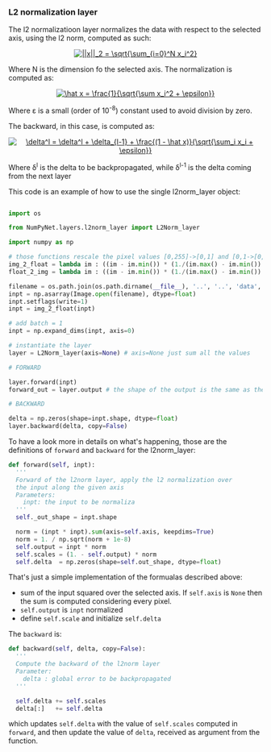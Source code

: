 ### L2 normalization layer

The l2 normalizatioon layer normalizes the data with respect to the selected axis, using the l2  norm, computed as such:

<p align="center">
<a href="https://www.codecogs.com/eqnedit.php?latex=||x||_2&space;=&space;\sqrt{\sum_{i=0}^N&space;x_i^2}" target="_blank"><img src="https://latex.codecogs.com/gif.latex?||x||_2&space;=&space;\sqrt{\sum_{i=0}^N&space;x_i^2}" title="||x||_2 = \sqrt{\sum_{i=0}^N x_i^2}" /></a>
</p>

Where N is the dimension fo the selected axis. The normalization is computed as:

<p align="center">
<a href="https://www.codecogs.com/eqnedit.php?latex=\hat&space;x&space;=&space;\frac{1}{\sqrt{\sum&space;x_i^2&space;&plus;&space;\epsilon}}" target="_blank"><img src="https://latex.codecogs.com/gif.latex?\hat&space;x&space;=&space;\frac{1}{\sqrt{\sum&space;x_i^2&space;&plus;&space;\epsilon}}" title="\hat x = \frac{1}{\sqrt{\sum x_i^2 + \epsilon}}" /></a>
</p>


Where &epsilon; is a small (order of 10<sup>-8</sup>) constant used to avoid division by zero.

The backward, in this case, is computed as:

<p align="center">
<a href="https://www.codecogs.com/eqnedit.php?latex=\delta^l&space;=&space;\delta^l&space;&plus;&space;\delta_{l-1}&space;&plus;&space;\frac{(1&space;-&space;\hat&space;x)}{\sqrt{\sum_i&space;x_i&space;&plus;&space;\epsilon}}" target="_blank"><img src="https://latex.codecogs.com/gif.latex?\delta^l&space;=&space;\delta^l&space;&plus;&space;\delta_{l-1}&space;&plus;&space;\frac{(1&space;-&space;\hat&space;x)}{\sqrt{\sum_i&space;x_i&space;&plus;&space;\epsilon}}" title="\delta^l = \delta^l + \delta_{l-1} + \frac{(1 - \hat x)}{\sqrt{\sum_i x_i + \epsilon}}" /></a>
</p>

Where &delta;<sup>l</sup> is the delta to be backpropagated, while &delta;<sup>l-1</sup> is the delta coming from the next layer

This code is an example of how to use the single l2norm_layer object:

```python

import os

from NumPyNet.layers.l2norm_layer import L2Norm_layer

import numpy as np

# those functions rescale the pixel values [0,255]->[0,1] and [0,1->[0,255]
img_2_float = lambda im : ((im - im.min()) * (1./(im.max() - im.min()) * 1.)).astype(float)
float_2_img = lambda im : ((im - im.min()) * (1./(im.max() - im.min()) * 255.)).astype(np.uint8)

filename = os.path.join(os.path.dirname(__file__), '..', '..', 'data', 'dog.jpg')
inpt = np.asarray(Image.open(filename), dtype=float)
inpt.setflags(write=1)
inpt = img_2_float(inpt)

# add batch = 1
inpt = np.expand_dims(inpt, axis=0)

# instantiate the layer
layer = L2Norm_layer(axis=None) # axis=None just sum all the values

# FORWARD

layer.forward(inpt)
forward_out = layer.output # the shape of the output is the same as the one of the input

# BACKWARD

delta = np.zeros(shape=inpt.shape, dtype=float)
layer.backward(delta, copy=False)
```


To have a look more in details on what's happening, those are the definitions of `forward` and `backward` for the l2norm_layer:

```python
def forward(self, inpt):
  '''
  Forward of the l2norm layer, apply the l2 normalization over
  the input along the given axis
  Parameters:
    inpt: the input to be normaliza
  '''
  self._out_shape = inpt.shape

  norm = (inpt * inpt).sum(axis=self.axis, keepdims=True)
  norm = 1. / np.sqrt(norm + 1e-8)
  self.output = inpt * norm
  self.scales = (1. - self.output) * norm
  self.delta  = np.zeros(shape=self.out_shape, dtype=float)
```
That's just a simple implementation of the formualas described above:
  * sum of the input squared over the selected axis. If `self.axis` is `None` then the sum is computed considering every pixel.
  * `self.output` is `inpt` normalized
  * define `self.scale` and initialize `self.delta`

The `backward` is:
```python
def backward(self, delta, copy=False):
  '''
  Compute the backward of the l2norm layer
  Parameter:
    delta : global error to be backpropagated
  '''

  self.delta += self.scales
  delta[:]   += self.delta
```
which updates `self.delta` with the value of `self.scales` computed in `forward`, and then update the value of `delta`, received as argument from the function.
